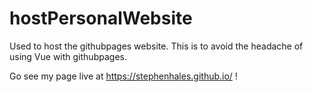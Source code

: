 # hostPersonalWebsite
Used to host the githubpages website. This is to avoid the headache of using Vue with githubpages. 

Go see my page live at https://stephenhales.github.io/ !
